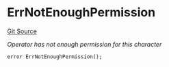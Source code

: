 # ErrNotEnoughPermission
[Git Source](https://github.com/Crossbell-Box/Crossbell-Contracts/blob/34b32749a8bd5815fbe2026db07c401bb7f54d20/contracts/libraries/Error.sol)

*Operator has not enough permission for this character*


```solidity
error ErrNotEnoughPermission();
```

